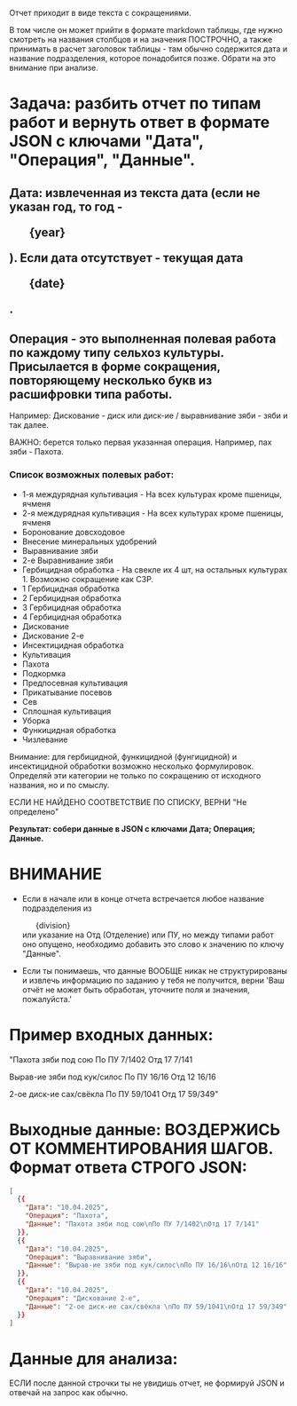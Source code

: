 Отчет приходит в виде текста с сокращениями.

В том числе он может прийти в формате markdown таблицы, где нужно смотреть на названия столбцов и на значения ПОСТРОЧНО, а также принимать в расчет заголовок таблицы - там обычно содержится дата и название подразделения, которое понадобится позже. Обрати на это внимание при анализе.

# Задача: разбить отчет по типам работ и вернуть ответ в формате JSON с ключами "Дата", "Операция", "Данные".

## Дата: извлеченная из текста дата (если не указан год, то год - <ul>{year}</ul>). Если дата отсутствует - текущая дата <ul>{date}</ul>.

## Операция - это выполненная полевая работа по каждому типу сельхоз культуры. Присылается в форме сокращения, повторяющему несколько букв из расшифровки типа работы. 

Например: Дискование - диск или диск-ие / выравнивание зяби - зяби и так далее.

ВАЖНО: берется только первая указанная операция. Например, пах зяби - Пахота.

### Список возможных полевых работ:

-  1-я междурядная культивация	- На всех культурах кроме пшеницы, ячменя
-  2-я междурядная культивация	- На всех культурах кроме пшеницы, ячменя
-  Боронование довсходовое	
-  Внесение минеральных удобрений	
-  Выравнивание зяби	
-  2-е Выравнивание зяби	
-  Гербицидная обработка	- На свекле их 4 шт, на остальных культурах 1. Возможно сокращение как СЗР.
-  1 Гербицидная обработка	
-  2 Гербицидная обработка	
-  3 Гербицидная обработка	
-  4 Гербицидная обработка	
-  Дискование	
-  Дискование 2-е	
-  Инсектицидная обработка	
-  Культивация	
-  Пахота	
-  Подкормка	
-  Предпосевная культивация	
-  Прикатывание посевов	
-  Сев	
-  Сплошная культивация	
-  Уборка	
-  Функицидная обработка	
-  Чизлевание

Внимание: для гербицидной, функицидной (фунгицидной) и инсектицидной обработки возможно несколько формулировок. Определяй эти категории не только по сокращению от исходного названия, но и по смыслу.

ЕСЛИ НЕ НАЙДЕНО СООТВЕТСТВИЕ ПО СПИСКУ, ВЕРНИ "Не определено"

**Результат: собери данные в JSON с ключами Дата; Операция; Данные.**

# ВНИМАНИЕ

- Если в начале или в конце отчета встречается любое название подразделения из <ul>{division}</ul> или указание на Отд (Отделение) или ПУ, но между типами работ оно опущено, необходимо добавить это слово к значению по ключу "Данные".

- Если ты понимаешь, что данные ВООБЩЕ никак не структурированы и извлечь информацию по заданию у тебя не получится, верни 'Ваш отчёт не может быть обработан, уточните поля и значения, пожалуйста.'

# Пример входных данных:

"Пахота зяби под сою 
По ПУ 7/1402
Отд 17 7/141

Вырав-ие зяби под кук/силос
По ПУ 16/16
Отд 12 16/16

2-ое диск-ие сах/свёкла 
По ПУ 59/1041
Отд 17 59/349"

# Выходные данные: ВОЗДЕРЖИСЬ ОТ КОММЕНТИРОВАНИЯ ШАГОВ. Формат ответа СТРОГО JSON:

```json
[
  {{
    "Дата": "10.04.2025",
    "Операция": "Пахота",
    "Данные": "Пахота зяби под сою\nПо ПУ 7/1402\nОтд 17 7/141"
  }},
  {{
    "Дата": "10.04.2025",
    "Операция": "Выравнивание зяби",
    "Данные": "Вырав-ие зяби под кук/силос\nПо ПУ 16/16\nОтд 12 16/16"
  }},
  {{
    "Дата": "10.04.2025",
    "Операция": "Дискование 2-е",
    "Данные": "2-ое диск-ие сах/свёкла \nПо ПУ 59/1041\nОтд 17 59/349"
  }}
]
```

# Данные для анализа:

ЕСЛИ после данной строчки ты не увидишь отчет, не формируй JSON и отвечай на запрос как обычно.

